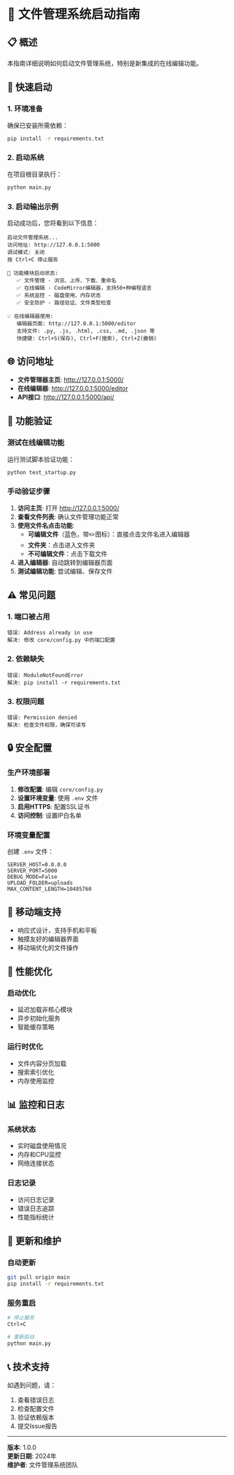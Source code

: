 # 🚀 文件管理系统启动指南

## 📋 概述

本指南详细说明如何启动文件管理系统，特别是新集成的在线编辑功能。

## 🎯 快速启动

### 1. 环境准备

确保已安装所需依赖：
```bash
pip install -r requirements.txt
```

### 2. 启动系统

在项目根目录执行：
```bash
python main.py
```

### 3. 启动输出示例

启动成功后，您将看到以下信息：

```
启动文件管理系统...
访问地址: http://127.0.0.1:5000
调试模式: 关闭
按 Ctrl+C 停止服务

🚀 功能模块启动状态:
   ✅ 文件管理 - 浏览、上传、下载、重命名
   ✅ 在线编辑 - CodeMirror编辑器，支持50+种编程语言
   ✅ 系统监控 - 磁盘使用、内存状态
   ✅ 安全防护 - 路径验证、文件类型检查

💡 在线编辑器使用:
   编辑器页面: http://127.0.0.1:5000/editor
   支持文件: .py, .js, .html, .css, .md, .json 等
   快捷键: Ctrl+S(保存), Ctrl+F(搜索), Ctrl+Z(撤销)
```

## 🌐 访问地址

- **文件管理器主页**: http://127.0.0.1:5000/
- **在线编辑器**: http://127.0.0.1:5000/editor
- **API接口**: http://127.0.0.1:5000/api/

## 🔧 功能验证

### 测试在线编辑功能

运行测试脚本验证功能：
```bash
python test_startup.py
```

### 手动验证步骤

1. **访问主页**: 打开 http://127.0.0.1:5000/
2. **查看文件列表**: 确认文件管理功能正常
3. **使用文件名点击功能**:
   - **可编辑文件**（蓝色，带✏️图标）：直接点击文件名进入编辑器
   - **文件夹**：点击进入文件夹
   - **不可编辑文件**：点击下载文件
4. **进入编辑器**: 自动跳转到编辑器页面
5. **测试编辑功能**: 尝试编辑、保存文件

## ⚠️ 常见问题

### 1. 端口被占用
```
错误: Address already in use
解决: 修改 core/config.py 中的端口配置
```

### 2. 依赖缺失
```
错误: ModuleNotFoundError
解决: pip install -r requirements.txt
```

### 3. 权限问题
```
错误: Permission denied
解决: 检查文件权限，确保可读写
```

## 🔒 安全配置

### 生产环境部署

1. **修改配置**: 编辑 `core/config.py`
2. **设置环境变量**: 使用 `.env` 文件
3. **启用HTTPS**: 配置SSL证书
4. **访问控制**: 设置IP白名单

### 环境变量配置

创建 `.env` 文件：
```env
SERVER_HOST=0.0.0.0
SERVER_PORT=5000
DEBUG_MODE=False
UPLOAD_FOLDER=uploads
MAX_CONTENT_LENGTH=10485760
```

## 📱 移动端支持

- 响应式设计，支持手机和平板
- 触摸友好的编辑器界面
- 移动端优化的文件操作

## 🚀 性能优化

### 启动优化

- 延迟加载非核心模块
- 异步初始化服务
- 智能缓存策略

### 运行时优化

- 文件内容分页加载
- 搜索索引优化
- 内存使用监控

## 📊 监控和日志

### 系统状态

- 实时磁盘使用情况
- 内存和CPU监控
- 网络连接状态

### 日志记录

- 访问日志记录
- 错误日志追踪
- 性能指标统计

## 🔄 更新和维护

### 自动更新

```bash
git pull origin main
pip install -r requirements.txt
```

### 服务重启

```bash
# 停止服务
Ctrl+C

# 重新启动
python main.py
```

## 📞 技术支持

如遇到问题，请：

1. 查看错误日志
2. 检查配置文件
3. 验证依赖版本
4. 提交Issue报告

---

**版本**: 1.0.0  
**更新日期**: 2024年  
**维护者**: 文件管理系统团队
